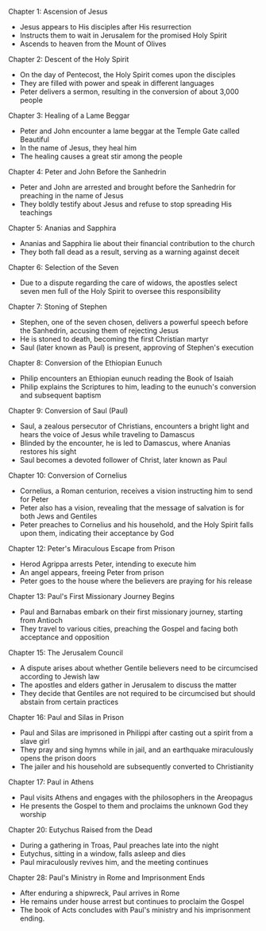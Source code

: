 Chapter 1: Ascension of Jesus

- Jesus appears to His disciples after His resurrection
- Instructs them to wait in Jerusalem for the promised Holy Spirit
- Ascends to heaven from the Mount of Olives

Chapter 2: Descent of the Holy Spirit

- On the day of Pentecost, the Holy Spirit comes upon the disciples
- They are filled with power and speak in different languages
- Peter delivers a sermon, resulting in the conversion of about 3,000 people

Chapter 3: Healing of a Lame Beggar

- Peter and John encounter a lame beggar at the Temple Gate called Beautiful
- In the name of Jesus, they heal him
- The healing causes a great stir among the people

Chapter 4: Peter and John Before the Sanhedrin

- Peter and John are arrested and brought before the Sanhedrin for preaching in the name of Jesus
- They boldly testify about Jesus and refuse to stop spreading His teachings

Chapter 5: Ananias and Sapphira

- Ananias and Sapphira lie about their financial contribution to the church
- They both fall dead as a result, serving as a warning against deceit

Chapter 6: Selection of the Seven

- Due to a dispute regarding the care of widows, the apostles select seven men full of the Holy Spirit to oversee this responsibility

Chapter 7: Stoning of Stephen

- Stephen, one of the seven chosen, delivers a powerful speech before the Sanhedrin, accusing them of rejecting Jesus
- He is stoned to death, becoming the first Christian martyr
- Saul (later known as Paul) is present, approving of Stephen's execution

Chapter 8: Conversion of the Ethiopian Eunuch

- Philip encounters an Ethiopian eunuch reading the Book of Isaiah
- Philip explains the Scriptures to him, leading to the eunuch's conversion and subsequent baptism

Chapter 9: Conversion of Saul (Paul)

- Saul, a zealous persecutor of Christians, encounters a bright light and hears the voice of Jesus while traveling to Damascus
- Blinded by the encounter, he is led to Damascus, where Ananias restores his sight
- Saul becomes a devoted follower of Christ, later known as Paul

Chapter 10: Conversion of Cornelius

- Cornelius, a Roman centurion, receives a vision instructing him to send for Peter
- Peter also has a vision, revealing that the message of salvation is for both Jews and Gentiles
- Peter preaches to Cornelius and his household, and the Holy Spirit falls upon them, indicating their acceptance by God

Chapter 12: Peter's Miraculous Escape from Prison

- Herod Agrippa arrests Peter, intending to execute him
- An angel appears, freeing Peter from prison
- Peter goes to the house where the believers are praying for his release

Chapter 13: Paul's First Missionary Journey Begins

- Paul and Barnabas embark on their first missionary journey, starting from Antioch
- They travel to various cities, preaching the Gospel and facing both acceptance and opposition

Chapter 15: The Jerusalem Council

- A dispute arises about whether Gentile believers need to be circumcised according to Jewish law
- The apostles and elders gather in Jerusalem to discuss the matter
- They decide that Gentiles are not required to be circumcised but should abstain from certain practices

Chapter 16: Paul and Silas in Prison

- Paul and Silas are imprisoned in Philippi after casting out a spirit from a slave girl
- They pray and sing hymns while in jail, and an earthquake miraculously opens the prison doors
- The jailer and his household are subsequently converted to Christianity

Chapter 17: Paul in Athens

- Paul visits Athens and engages with the philosophers in the Areopagus
- He presents the Gospel to them and proclaims the unknown God they worship

Chapter 20: Eutychus Raised from the Dead

- During a gathering in Troas, Paul preaches late into the night
- Eutychus, sitting in a window, falls asleep and dies
- Paul miraculously revives him, and the meeting continues

Chapter 28: Paul's Ministry in Rome and Imprisonment Ends

- After enduring a shipwreck, Paul arrives in Rome
- He remains under house arrest but continues to proclaim the Gospel
- The book of Acts concludes with Paul's ministry and his imprisonment ending.
























